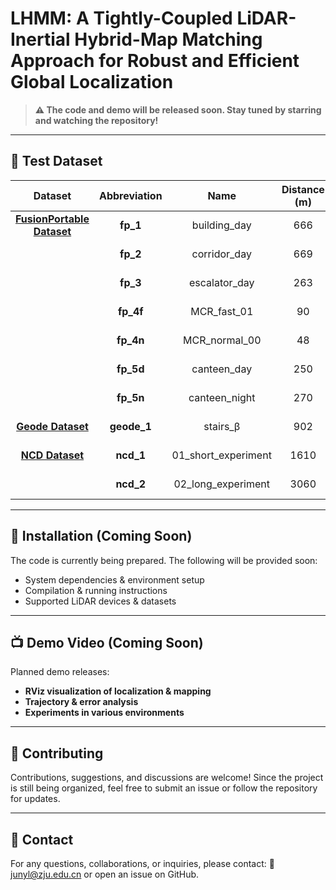 # **LHMM: A Tightly-Coupled LiDAR-Inertial Hybrid-Map Matching Approach for Robust and Efficient Global Localization**
> **⚠️ The code and demo will be released soon. Stay tuned by starring and watching the repository!**
---

## 📂 **Test Dataset**
| **Dataset**     | **Abbreviation** | **Name**              | **Distance (m)** | **Prior Map**    | **Scene Type**   |
|:--------------:|:--------------:|:--------------------:|:---------------:|:---------------:|:---------------:|
| **[FusionPortable Dataset](https://fusionportable.github.io/dataset/fusionportable/)**  | **fp_1**       | building_day        | 666             | Leica BLK360    | Campus         |
|                | **fp_2**       | corridor_day       | 669             | Leica BLK360    | Degeneracy     |
|                | **fp_3**       | escalator_day      | 263             | Leica BLK360    | Rapid         |
|                | **fp_4f**      | MCR_fast_01        | 90              | Leica BLK360    | Rapid         |
|                | **fp_4n**      | MCR_normal_00      | 48              | Leica BLK360    | Rapid         |
|                | **fp_5d**      | canteen_day        | 250             | Leica BLK360    | Scene change  |
|                | **fp_5n**      | canteen_night      | 270             | Leica BLK360    | Scene change  |
| **[Geode Dataset](https://github.com/PengYu-Team/GEODE_dataset)** | **geode_1**    | stairs_β           | 902             | Leica RTC360    | Degeneracy     |
| **[NCD Dataset](https://ori-drs.github.io/newer-college-dataset/)** | **ncd_1**       | 01_short_experiment | 1610            | Leica BLK360    | Campus         |
|                | **ncd_2**       | 02_long_experiment  | 3060            | Leica BLK360    | Campus         |




---

## 🔧 **Installation (Coming Soon)**
The code is currently being prepared. The following will be provided soon:
- System dependencies & environment setup
- Compilation & running instructions
- Supported LiDAR devices & datasets

---

## 📺 **Demo Video (Coming Soon)**
Planned demo releases:
- **RViz visualization of localization & mapping**
- **Trajectory & error analysis**
- **Experiments in various environments**

---

## 🤝 **Contributing**
Contributions, suggestions, and discussions are welcome!
Since the project is still being organized, feel free to submit an issue or follow the repository for updates.

---

## 📧 **Contact**
For any questions, collaborations, or inquiries, please contact: 📩 junyl@zju.edu.cn or open an issue on GitHub.
